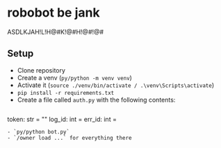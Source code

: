 # robobot be jank
ASDLKJAH!L!H@#K!@#H!@#!@#

## Setup
- Clone repository
- Create a venv (`py/python -m venv venv`)
- Activate it (`source ./venv/bin/activate / .\venv\Scripts\activate`)
- `pip install -r requirements.txt`
- Create a file called `auth.py` with the following contents:
    ```python
token: str = "<BOT TOKEN>"
log_id: int = <LOGGING WEBHOOK ID>
err_id: int = <ERROR LOGGING WEBHOOK ID>
```
- `py/python bot.py`
- `/owner load ...` for everything there